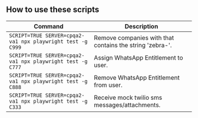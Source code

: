 
## How to use these scripts
| Command | Description |
| --- | --- |
| `SCRIPT=TRUE SERVER=cpqa2-va1 npx playwright test -g C999` | Remove companies with that contains the string 'zebra-'. |
| `SCRIPT=TRUE SERVER=cpqa2-va1 npx playwright test -g C777` | Assign WhatsApp Entitlement to user. |
| `SCRIPT=TRUE SERVER=cpqa2-va1 npx playwright test -g C888` | Remove WhatsApp Entitlement from user. |
| `SCRIPT=TRUE SERVER=cpqa2-va1 npx playwright test -g C333` | Receive mock twilio sms messages/attachments. |
```